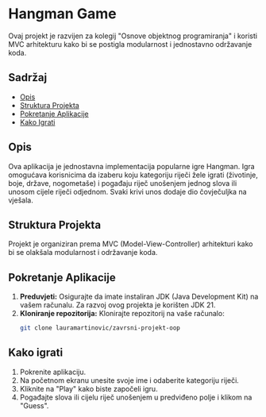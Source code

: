 # Hangman Game

Ovaj projekt je razvijen za kolegij "Osnove objektnog programiranja" i koristi MVC arhitekturu kako bi se postigla modularnost i jednostavno održavanje koda.

## Sadržaj

- [Opis](#opis)
- [Struktura Projekta](#struktura-projekta)
- [Pokretanje Aplikacije](#pokretanje-aplikacije)
- [Kako Igrati](#kako-igrati)

## Opis

Ova aplikacija je jednostavna implementacija popularne igre Hangman. Igra omogućava korisnicima da izaberu koju kategoriju riječi žele igrati (životinje, boje, države, nogometaše) i pogađaju riječ unošenjem jednog slova ili unosom cijele riječi odjednom. Svaki krivi unos dodaje dio čovječuljka na vješala.

## Struktura Projekta

Projekt je organiziran prema MVC (Model-View-Controller) arhitekturi kako bi se olakšala modularnost i održavanje koda.

## Pokretanje Aplikacije

1. **Preduvjeti:** Osigurajte da imate instaliran JDK (Java Development Kit) na vašem računalu. Za razvoj ovog projekta je korišten JDK 21.
2. **Kloniranje repozitorija:** Klonirajte repozitorij na vaše računalo:
   ```sh
   git clone lauramartinovic/zavrsni-projekt-oop

## Kako igrati

1. Pokrenite aplikaciju.
2. Na početnom ekranu unesite svoje ime i odaberite kategoriju riječi.
3. Kliknite na "Play" kako biste započeli igru.
4. Pogađajte slova ili cijelu riječ unošenjem u predviđeno polje i klikom na "Guess".
